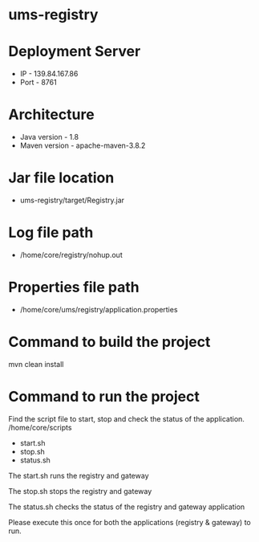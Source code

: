 # ums-registry

# Deployment Server
 - IP - 139.84.167.86
 - Port - 8761

# Architecture
 - Java version - 1.8
 - Maven version - apache-maven-3.8.2

# Jar file location 
- ums-registry/target/Registry.jar

# Log file path
 - /home/core/registry/nohup.out

# Properties file path
 - /home/core/ums/registry/application.properties

# Command to build the project
mvn clean install

# Command to run the project
Find the script file to start, stop and check the status of the application.
/home/core/scripts
 - start.sh
 - stop.sh
 - status.sh

The start.sh runs the registry and gateway

The stop.sh stops the registry and gateway 

The status.sh checks the status of the registry and gateway application

Please execute this once for both the applications (registry & gateway) to run.